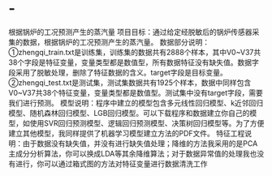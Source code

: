 # -
根据锅炉的工况预测产生的蒸汽量
项目目标：通过给定经脱敏后的锅炉传感器采集的数据，根据锅炉的工况预测产生的蒸汽量。
数据部分说明：
①zhengqi_train.txt是训练集，训练集的数据共有2888个样本，其中V0~V37共38个字段是特征变量，变量类型都是数值型，所有数据特征没有缺失值。数据字段采用了脱敏处理，删除了特征数据的含义。target字段是目标变量。
②zhengqi_test.txt是测试集，测试集数据共有1925个样本，数据中同样包含V0~V37共38个特征变量，变量类型都是数值型。测试集中没有target字段，需要我们进行预测。
模型说明：程序中建立的模型包含多元线性回归模型、k近邻回归模型、随机森林回归模型、LGB回归模型。可以下载程序和数据建立你自己的模型，如使用SVR回归预测模型、逻辑回归预测模型、决策树回归模型等。为了方便建立其他模型，我同样提供了机器学习模型建立方法的PDF文件。
特征工程说明：由于数据没有缺失值，并没有进行缺失值处理；降维的方法我采用的是PCA主成分分析算法，你可以换成LDA等其余降维算法；对于数据异常值的处理我也没有进行，你可以通过箱式图的方法对特征变量进行数据清洗工作
